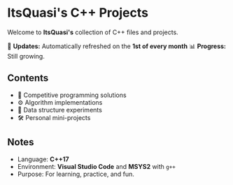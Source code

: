 # ItsQuasi's C++ Projects
Welcome to **ItsQuasi's** collection of C++ files and projects.

📅 **Updates:** Automatically refreshed on the **1st of every month** 
📊 **Progress:** Still growing.

## Contents

- 🧠 Competitive programming solutions  
- ⚙️ Algorithm implementations  
- 🧱 Data structure experiments  
- 🛠️ Personal mini-projects

## Notes

- Language: **C++17**  
- Environment: **Visual Studio Code** and **MSYS2** with `g++`
- Purpose: For learning, practice, and fun.